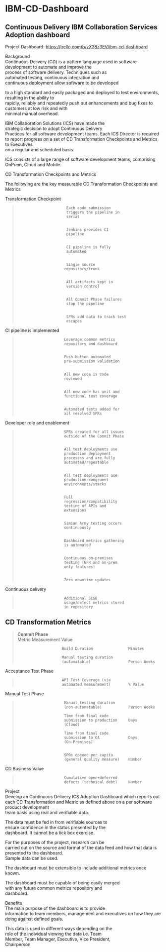 IBM-CD-Dashboard
================

Continuous Delivery IBM Collaboration Services Adoption dashboard
---------------------


Project Dashboard: https://trello.com/b/zX38z3EV/ibm-cd-dashboard

Background                                            
Continuous Delivery (CD) is a pattern language used in
software development to automate and improve the      
process of software delivery. Techniques such as      
automated testing, continuous integration and         
continuous deployment allow software to be developed

to a high standard and easily packaged and deployed to
test environments, resulting in the ability to        
rapidly, reliably and repeatedly push out enhancements
and bug fixes to customers at low risk and with       
minimal manual overhead.                              
                                                      
IBM Collaboration Solutions (ICS) have made the       
strategic decision to adopt Continuous Delivery       
Practices for all software development teams. Each ICS
Director is required to report progress on a set of CD
Transformation Checkpoints and Metrics to Executives  
on a regular and scheduled basis.                     
                                                      
ICS consists of a large range of software development 
teams, comprising OnPrem, Cloud and Mobile.           
                                                      
CD Transformation Checkpoints and Metrics             
                                                      
The following are the key measurable CD Transformation
Checkpoints and Metrics                                                                             
                                                      
Transformation Checkpoint                                                                                       
>                           Each code submission       
>                           triggers the pipeline in   
>                           serial                     
>                                                      
>                                                      
>                           Jenkins provides CI        
>                           pipeline                   
>                                                      
>                                                      
>                           CI pipeline is fully       
>                           automated                  
>                                                      
>                                                     
>                           Single source              
>                          repository/trunk           
>                                                      
>                                                      
>                           All artifacts kept in      
>                           version control            
>                                                      
>                                                      
>                           All Commit Phase failures  
>                           stop the pipeline          
>                                                      
>                                                      
>                           SPRs add data to track test
>                           escapes   
>    
            
                                                      
CI pipeline is implemented                            
>                          Leverage common metrics    
>                          repository and dashboard   
>                                                      
>                                                      
>                          Push-button automated      
>                          pre-submission validation  
>                                                     
>                                                     
>                          All new code is code       
>                          reviewed                   
>                                                     
>                                                     
>                          All new code has unit and  
>                          functional test coverage   
>                                                     
>                                                     
>                          Automated tests added for  
>                          all resolved SPRs  
>        

                                                      
Developer role and enablement                         
>                          SPRs created for all issues
>                          outside of the Commit Phase
>                                                     
>                                                     
>                          All test deployments use   
>                          production deployment      
>                          processes and are fully    
>                          automated/repeatable       
>                                                     
>                                                     
>                          All test deployments use   
>                          production-congruent       
>                          environments/stacks        
>                                                     
>                                                     
>                          Full                       
>                          regression/compatibility   
>                          testing of APIs and        
>                          extensions                 
>                                                     
>                                                     
>                          Simian Army testing occurs 
>                          continuously               
>                                                     
>                                                     
>                          Dashboard metrics gathering
>                          is automated               
>                                                     
>                                                     
>                          Continuous on-premises     
>                          testing (NFR and on-prem   
>                          only features)             
>                                                     
>                                                     
>                          Zero downtime updates      
>
                                                      
Continuous delivery                                  
>   					   Additional SCSB            
>						   usage/defect metrics stored
>						   in repository              
                                                                                                            
CD Transformation Metrics
---------------------------                             
                         
><b>Commit Phase</b>                
>						  Metric						Measurement Value                       
>
>                         Build Duration 				Minutes            
>                                                      
>                         Manual testing duration    
>                         (automatable) 				Person Weeks      
>
                            
Acceptance Test Phase       
>                          
>                         API Test Coverage (via     
>                         automated measurement) 		% Value            
>

Manual Test Phase         
>                           
>                          Manual testing duration    
>                          (non-automatable) 			Person Weeks       
>                                                     
>                          Time from final code       
>                          submission to production     Days
>                          (Cloud) 						               
>                                                     
>                          Time from final code       
>                          submission to GA             Days
>                          (On-Premises)              
>                                                 
>                                                     
>                          SPRs opened per capita     
>                          (general quality measure)    Number
>
                                               
CD Business Value           
>                         
>                          Cumulative open+deferred   
>                          defects (technical debt)     Number
>                                               
                                                      
                                                      
Project                                               
Develop an Continuous Delivery ICS Adoption Dashboard 
which reports out each CD Transformation and Metric as
defined above on a per software product development   
team basis using real and verifiable data.            
                                                      
The data must be fed in from verifiable sources to    
ensure confidence in the status presented by the      
dashboard.  It cannot be a tick box exercise.         
                                                      
For the purposes of the project, research can be      
carried out on the source and format of the data feed 
and how that data is presented to the dashboard.      
Sample data can be used.                              
                                                      
The dashboard must be extensible to include additional
metrics once known.                                   
                                                      
The dashboard must be capable of being easily merged  
with any future common metrics repository and         
dashboard.                                            
                                                      
Benefits                                              
The main purpose of the dashboard is to provide       
information to team members, management and executives
on how they are doing against defined goals.          
                                                      
This data is used in different ways depending on the  
role of the individual viewing the data i.e. Team     
Member, Team Manager, Executive, Vice President,      
Chairperson                                           
